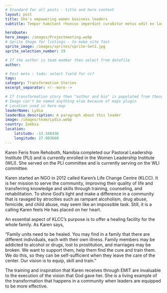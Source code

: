 ```yaml
---
# Standard for all posts - title and hero content
layout: post
title: She's empowering women business leaders
subtitle: Tempor habitant rhoncus imperdiet curabitur metus odit ex lacinia neque.

heroQuote:
hero_image: /images/Projectmeeting.webp
# Sprite Image for listings - to make site fast
sprite_image: /images/sprites/sprite-Set1.jpg
sprite_selection_number: 19

# If the author is team member then select from datafile
author:

# Post meta : todo: select field for cc?
tags:
category: Transformation Stories
excerpt_separator: <!--more-->

# If transformation story then "author and bio" is populated from these fields
# Image can't be named anything else because of maps plugin
# Location used in hero map
leaderName: Lydia
leaderBio_description: A paragraph about this leader
image: /images/team/Lydia.webp
country: Zambia
location:
    latitude: -13.340436
    longitude: 27.903660
---
```


Karen Feris from Rehoboth, Namibia completed our Pastoral Leadership Institute (PLI) and is currently enrolled in the Women Leadership Institute (WLI). She served on the PLI committee and is currently serving on the WLI committee.

Karen started an NGO in 2012 called Karen’s Life Change Centre (KLCC). It is her mission to serve the community, improving their quality of life and transferring knowledge and skills through training, counseling, and rehabilitation.
To shine God’s light and make a difference in a community that is ravaged by atrocities such as rampant alcoholism, drug abuse, femicide, and child abuse, may seem like an impossible task. Still, it is a calling Karen feels He has placed on her heart.

An essential aspect of KLCC’s purpose is to offer a healing facility for the whole family. As Karen says,

“Family units need to be healed. You may find in a family that there are different individuals, each with their own illness. Family members may be addicted to alcohol or drugs, lost to prostitution, and marriages may be broken. We want to support them, help them find the cure and train them. We do this, so they can be self-sufficient when they leave the care of the center. Our vision is to equip, skill and train.”

The training and inspiration that Karen receives through EMIT are invaluable to the execution of the vision that God gave her. She is a living example of the transformation that happens in a community when leaders are equipped to be more effective.